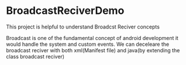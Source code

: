 # BroadcastReciverDemo
This project is helpful to understand Broadcst Reciver concepts

Broadcast is one of the fundamental concept of android development it would handle the system and custom events.
We can deceleare the broadcast reciver with both xml(Manifest file) and java(by extending the class broadcast reciver) 
